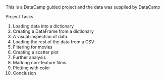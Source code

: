 This is a DataCamp guided project and the data was supplied by DataCamp

Project Tasks
1. Loading data into a dictionary
2. Creating a DataFrame from a dictionary
3. A visual inspection of data
4. Loading the rest of the data from a CSV
5. Filtering for movies
6. Creating a scatter plot
7. Further analysis
8. Marking non-feature films
9. Plotting with color
10. Conclusion
